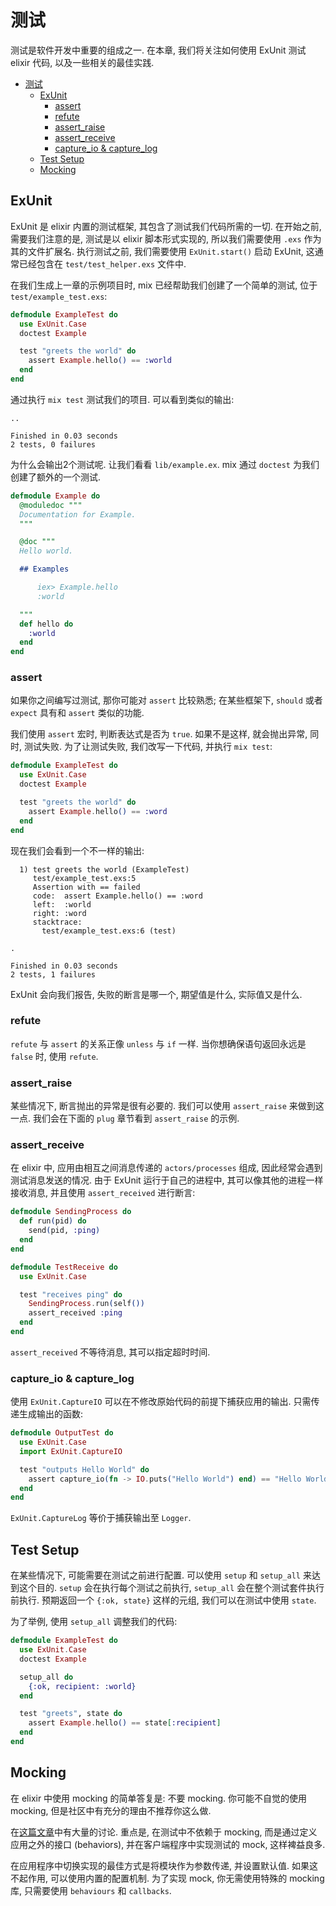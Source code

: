 # 测试
测试是软件开发中重要的组成之一. 在本章, 我们将关注如何使用 ExUnit 测试 elixir 代码, 以及一些相关的最佳实践.

<!-- TOC -->

- [测试](#%E6%B5%8B%E8%AF%95)
    - [ExUnit](#exunit)
        - [assert](#assert)
        - [refute](#refute)
        - [assert_raise](#assertraise)
        - [assert_receive](#assertreceive)
        - [capture_io & capture_log](#captureio-capturelog)
    - [Test Setup](#test-setup)
    - [Mocking](#mocking)

<!-- /TOC -->

## ExUnit
ExUnit 是 elixir 内置的测试框架, 其包含了测试我们代码所需的一切. 在开始之前, 需要我们注意的是, 测试是以 elixir 脚本形式实现的, 所以我们需要使用 `.exs` 作为其的文件扩展名. 执行测试之前, 我们需要使用 `ExUnit.start()` 启动 ExUnit, 这通常已经包含在 `test/test_helper.exs` 文件中.

在我们生成上一章的示例项目时, mix 已经帮助我们创建了一个简单的测试, 位于 `test/example_test.exs`:
```elixir
defmodule ExampleTest do
  use ExUnit.Case
  doctest Example

  test "greets the world" do
    assert Example.hello() == :world
  end
end
```

通过执行 `mix test` 测试我们的项目. 可以看到类似的输出:
```shell
..

Finished in 0.03 seconds
2 tests, 0 failures
```

为什么会输出2个测试呢. 让我们看看 `lib/example.ex`. mix 通过 `doctest` 为我们创建了额外的一个测试.
```elixir
defmodule Example do
  @moduledoc """
  Documentation for Example.
  """

  @doc """
  Hello world.

  ## Examples

      iex> Example.hello
      :world

  """
  def hello do
    :world
  end
end
```

### assert
如果你之间编写过测试, 那你可能对 `assert` 比较熟悉; 在某些框架下, `should` 或者 `expect` 具有和 `assert` 类似的功能.

我们使用 `assert` 宏时, 判断表达式是否为 `true`. 如果不是这样, 就会抛出异常, 同时, 测试失败. 为了让测试失败, 我们改写一下代码, 并执行 `mix test`:
```elixir
defmodule ExampleTest do
  use ExUnit.Case
  doctest Example

  test "greets the world" do
    assert Example.hello() == :word
  end
end
```

现在我们会看到一个不一样的输出:
```shell
  1) test greets the world (ExampleTest)
     test/example_test.exs:5
     Assertion with == failed
     code:  assert Example.hello() == :word
     left:  :world
     right: :word
     stacktrace:
       test/example_test.exs:6 (test)

.

Finished in 0.03 seconds
2 tests, 1 failures
```
ExUnit 会向我们报告, 失败的断言是哪一个, 期望值是什么, 实际值又是什么.

### refute
`refute` 与 `assert` 的关系正像 `unless` 与 `if` 一样. 当你想确保语句返回永远是 `false` 时, 使用 `refute`.

### assert_raise
某些情况下, 断言抛出的异常是很有必要的. 我们可以使用 `assert_raise` 来做到这一点. 我们会在下面的 `plug` 章节看到 `assert_raise` 的示例.

### assert_receive
在 elixir 中, 应用由相互之间消息传递的 `actors/processes` 组成, 因此经常会遇到测试消息发送的情况. 由于 ExUnit 运行于自己的进程中, 其可以像其他的进程一样接收消息, 并且使用 `assert_received` 进行断言:
```elixir
defmodule SendingProcess do
  def run(pid) do
    send(pid, :ping)
  end
end

defmodule TestReceive do
  use ExUnit.Case

  test "receives ping" do
    SendingProcess.run(self())
    assert_received :ping
  end
end
```

`assert_received` 不等待消息, 其可以指定超时时间.

### capture_io & capture_log
使用 `ExUnit.CaptureIO` 可以在不修改原始代码的前提下捕获应用的输出. 只需传递生成输出的函数:
```elixir
defmodule OutputTest do
  use ExUnit.Case
  import ExUnit.CaptureIO

  test "outputs Hello World" do
    assert capture_io(fn -> IO.puts("Hello World") end) == "Hello World\n"
  end
end
```

`ExUnit.CaptureLog` 等价于捕获输出至 `Logger`.

## Test Setup
在某些情况下, 可能需要在测试之前进行配置. 可以使用 `setup` 和 `setup_all` 来达到这个目的. `setup` 会在执行每个测试之前执行, `setup_all` 会在整个测试套件执行前执行. 预期返回一个 `{:ok, state}` 这样的元组, 我们可以在测试中使用 `state`.

为了举例, 使用 `setup_all` 调整我们的代码:
```elixir
defmodule ExampleTest do
  use ExUnit.Case
  doctest Example

  setup_all do
    {:ok, recipient: :world}
  end

  test "greets", state do
    assert Example.hello() == state[:recipient]
  end
end
```

## Mocking
在 elixir 中使用 mocking 的简单答复是: 不要 mocking. 你可能不自觉的使用 mocking, 但是社区中有充分的理由不推荐你这么做.

在[这篇文章](http://blog.plataformatec.com.br/2015/10/mocks-and-explicit-contracts/)中有大量的讨论. 重点是, 在测试中不依赖于 mocking, 而是通过定义应用之外的接口 (behaviors), 并在客户端程序中实现测试的 mock, 这样裨益良多.

在应用程序中切换实现的最佳方式是将模块作为参数传递, 并设置默认值. 如果这不起作用, 可以使用内置的配置机制. 为了实现 mock, 你无需使用特殊的 mocking 库, 只需要使用 `behaviours` 和 `callbacks`.
